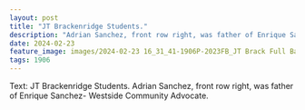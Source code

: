 ```yaml
---
layout: post
title: "JT Brackenridge Students."
description: "Adrian Sanchez, front row right, was father of Enrique Sanchez- Westside Community Advocate."
date: 2024-02-23
feature_image: images/2024-02-23 16_31_41-1906P-2023FB_JT Brack Full Banner Sanchez.jpg.png
tags: 1906
---
```

Text: JT Brackenridge Students. Adrian Sanchez, front row right, was father of Enrique Sanchez- Westside Community Advocate.

